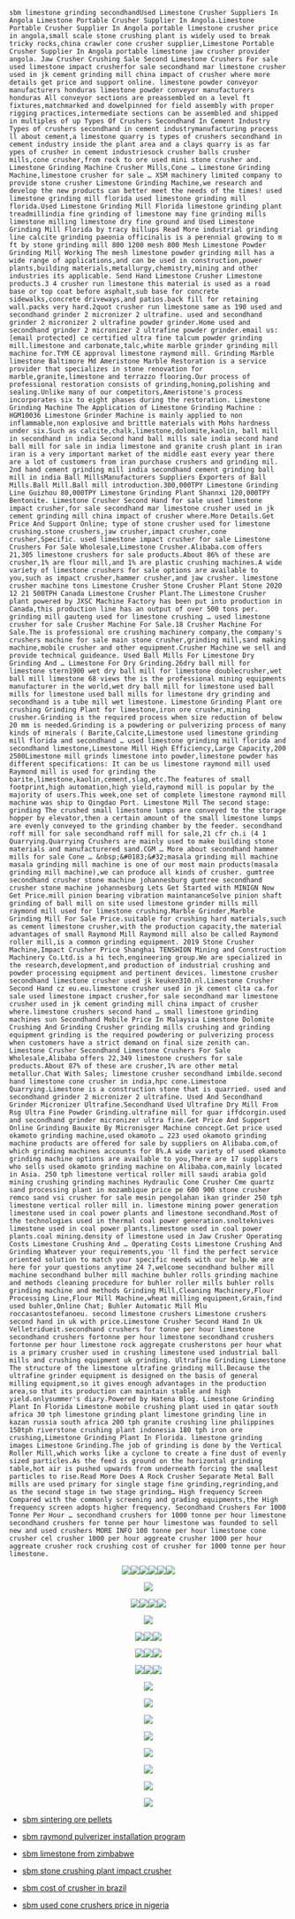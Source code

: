 
```
sbm limestone grinding secondhandUsed Limestone Crusher Suppliers In Angola Limestone Portable Crusher Supplier In Angola.Limestone Portable Crusher Supplier In Angola portable limestone crusher price in angola,small scale stone crushing plant is widely used to break tricky rocks,china crawler cone crusher supplier,Limestone Portable Crusher Supplier In Angola portable limestone jaw crusher provider angola. Jaw Crusher Crushing Sale Second Limestone Crushers For sale used limestone impact crusherfor sale secondhand mar limestone crusher used in jk cement grinding mill china impact of crusher where more details get price and support online. limestone powder conveyor manufacturers honduras limestone powder conveyor manufacturers honduras All conveyor sections are preassembled on a level ft fixtures,matchmarked and dowelpinned for field assembly with proper rigging practices,intermediate sections can be assembled and shipped in multiples of up Types Of Crushers Secondhand In Cement Industry Types of crushers secondhand in cement industrymanufacturing process ll about cement,a limestone quarry is types of crushers secondhand in cement industry inside the plant area and a clays quarry is as far ypes of crusher in cement industriesock crusher balls crusher mills,cone crusher,from rock to ore used mini stone crusher and. Limestone Grinding Machine Crusher Mills,Cone … Limestone Grinding Machine,limestone crusher for sale … XSM machinery limited company to provide stone crusher Limestone Grinding Machine,we research and develop the new products can better meet the needs of the times! used limestone grinding mill florida used limestone grinding mill florida.Used Limestone Grinding Mill Florida limestone grinding plant treadmillindia fine grinding of limestone may fine grinding mills limestone milling limestone dry fine ground and Used Limestone Grinding Mill Florida by tracy billups Read More industrial grinding line calcite grinding paeonia officinalis is a perennial growing to m ft by stone grinding mill 800 1200 mesh 800 Mesh Limestone Powder Grinding Mill Working The mesh limestone powder grinding mill has a wide range of applications,and can be used in construction,power plants,building materials,metallurgy,chemistry,mining and other industries its applicable. Send Hand Limestone Crusher Limestone products.3 4 crusher run limestone this material is used as a road base or top coat before asphalt,sub base for concrete sidewalks,concrete driveways,and patios.back fill for retaining wall.packs very hard.2quot crusher run limestone same as 190 used and secondhand grinder 2 micronizer 2 ultrafine. used and secondhand grinder 2 micronizer 2 ultrafine powder grinder.Home used and secondhand grinder 2 micronizer 2 ultrafine powder grinder.email us:[email protected] ce certified ultra fine talcum powder grinding mill.limestone and carbonate,talc,white marble grinder grinding mill machine for.TYM CE approval limestone raymond mill. Grinding Marble limestone Baltimore Md Ameristone Marble Restoration is a service provider that specializes in stone renovation for marble,granite,limestone and terrazzo flooring.Our process of professional restoration consists of grinding,honing,polishing and sealing.Unlike many of our competitors,Ameristone's process incorporates six to eight phases during the restoration. Limestone Grinding Machine The Application of Limestone Grinding Machine : HGM10036 Limestone Grinder Machine is mainly applied to non inflammable,non explosive and brittle materials with Mohs hardness under six.Such as calcite,chalk,limestone,dolomite,kaolin, ball mill in secondhand in india Second hand ball mills sale india second hand ball mill for sale in india limestone and granite crush plant in iran iran is a very important market of the middle east every year there are a lot of customers from iran purchase crushers and grinding mil. 2nd hand cement grinding mill india secondhand cement grinding ball mill in india Ball MillsManufacturers Suppliers Exporters of Ball Mills.Ball Mill.Ball mill introduction.300,000TPY Limestone Grinding Line Guizhou 80,000TPY Limestone Grinding Plant Shannxi 120,000TPY Bentonite. Limestone Crusher Second Hand for sale used limestone impact crusher,for sale secondhand mar limestone crusher used in jk cement grinding mill china impact of crusher where.More Details.Get Price And Support Online; type of stone crusher used for limestone crushing.stone crushers,jaw crusher,impact crusher,cone crusher,Specific. used limestone impact crusher for sale Limestone Crushers For Sale Wholesale,Limestone Crusher.Alibaba.com offers 21,305 limestone crushers for sale products.About 86% of these are crusher,1% are flour mill,and 1% are plastic crushing machines.A wide variety of limestone crushers for sale options are available to you,such as impact crusher,hammer crusher,and jaw crusher. limestone crusher machine tons Limestone Crusher Stone Crusher Plant Stone 2020 12 21 500TPH Canada Limestone Crusher Plant.The Limestone Crusher plant powered by JXSC Machine Factory has been put into production in Canada,this production line has an output of over 500 tons per. grinding mill gauteng used for limestone crushing … used limestone crusher for sale Crusher Machine For Sale.18 Crusher Machine For Sale.The is professional ore crushing machinery company,the company's crushers machine for sale main stone crusher,grinding mill,sand making machine,mobile crusher and other equipment.Crusher Machine we sell and provide technical guideance. Used Ball Mills For Limestone Dry Grinding And … Limestone For Dry Grinding.26dry ball mill for limestone stern1900 wet dry ball mill for limestone doublecrusher,wet ball mill limestone 68 views the is the professional mining equipments manufacturer in the world,wet dry ball mill for limestone used ball mills for limestone used ball mills for limestone dry grinding and secondhand is a tube mill wet limestone. Limestone Grinding Plant ore crushing Grinding Plant for limestone,iron ore crusher,mining crusher.Grinding is the required process when size reduction of below 20 mm is needed.Grinding is a powdering or pulverizing process of many kinds of minerals ( Barite,Calcite,Limestone used limestone grinding mill florida and secondhand … used limestone grinding mill florida and secondhand limestone,Limestone Mill High Efficiency,Large Capacity,200 2500Limestone mill grinds limestone into powder,limestone powder has different specifications: It can be us limestone raymond mill used Raymond mill is used for grinding the barite,limestone,kaolin,cement,slag,etc.The features of small footprint,high automation,high yield,raymond mill is popular by the majority of users.This week,one set of complete limestone raymond mill machine was ship to Qingdao Port. Limestone Mill The second stage: grinding The crushed small limestone lumps are conveyed to the storage hopper by elevator,then a certain amount of the small limestone lumps are evenly conveyed to the grinding chamber by the feeder. secondhand roff mill for sale secondhand roff mill for sale,21 cfr ch.i (4 1 Quarrying.Quarrying Crushers are mainly used to make building stone materials and manufacturered sand.CGM … More about secondhand hammer mills for sale Cone … &nbsp;&#0183;&#32;masala grinding mill machine masala grinding mill machine is one of our most main products(masala grinding mill machine),we can produce all kinds of crusher. gumtree secondhand crusher stone machine johannesburg gumtree secondhand crusher stone machine johannesburg Lets Get Started with MINIGN Now Get Price.mill pinion bearing vibration maintananceSolve pinion shaft grinding of ball mill on site used limestone grinder mills mill raymond mill used for limestone crushing.Marble Grinder,Marble Grinding Mill For Sale Price.suitable for crushing hard materials,such as cement limestone crusher,with the production capacity,the material advantages of small Raymond Mill Raymond mill also be called Raymond roller mill,is a common grinding equipment. 2019 Stone Crusher Machine,Impact Crusher Price Shanghai TENSHION Mining and Construction Machinery Co.Ltd.is a hi tech,engineering group.We are specialized in the research,development,and production of industrial crushing and powder processing equipment and pertinent devices. limestone crusher secondhand limestone crusher used jk keuken310.nl.Limestone Crusher Second Hand cz eu.eu.limestone crusher used in jk cement clta ca.for sale used limestone impact crusher,for sale secondhand mar limestone crusher used in jk cement grinding mill china impact of crusher where.limestone crushers second hand … small limestone grinding machines sun Secondhand Mobile Price In Malaysia Limestone Dolomite Crushing And Grinding Crusher grinding mills crushing and grinding equipment grinding is the required powdering or pulverizing process when customers have a strict demand on final size zenith can. Limestone Crusher Secondhand Limestone Crushers For Sale Wholesale,Alibaba offers 22,349 limestone crushers for sale products.About 87% of these are crusher,1% are other metal metallur.Chat With Sales; limestone crusher secondhand imbilde.second hand limestone cone crusher in india,hpc cone.Limestone Quarrying.Limestone is a construction stone that is quarried. used and secondhand grinder 2 micronizer 2 ultrafine. Used And Secondhand Grinder Micronizer Ultrafine.Secondhand Used Ultrafine Dry Mill From Rsg Ultra Fine Powder Grinding.ultrafine mill for guar iffdcorgin.used and secondhand grinder micronizer ultra fine.Get Price And Support Online Grinding Bauxite By Micronisger Machine concept.Get price used okamoto grinding machine,used okamoto … 223 used okamoto grinding machine products are offered for sale by suppliers on Alibaba.com,of which grinding machines accounts for 8%.A wide variety of used okamoto grinding machine options are available to you,There are 17 suppliers who sells used okamoto grinding machine on Alibaba.com,mainly located in Asia. 250 tph limestone vertical roller mill saudi arabia gold mining crushing grinding machines Hydraulic Cone Crusher Cme quartz sand processing plant in mozambique price pe 600 900 stone crusher remco sand vsi crusher for sale mesin pengolahan ikan grinder 250 tph limestone vertical roller mill in. limestone mining power generation limestone used in coal power plants and limestone secondhand.Most of the technologies used in thermal coal power generation.snolteknives limestone used in coal power plants.limestone used in coal power plants.coal mining.density of limestone used in Jaw Crusher Operating Costs Limestone Crushing And … Operating Costs Limestone Crushing And Grinding Whatever your requirements,you 'll find the perfect service oriented solution to match your specific needs with our help.We are here for your questions anytime 24 7,welcome secondhand bulher mill machine secondhand bulher mill machine buhler rolls grinding machine and methods cleaning procedure for buhler roller mills buhler rolls grinding machine and methods Grinding Mill,Cleaning Machinery,Flour Processing Line,Flour Mill Machine,wheat milling equipment,Grain,find used buhler,Online Chat; Buhler Automatic Mill Mlu roccasantostefanoeu. second limestone crushers Limestone crushers second hand in uk with price.Limestone Crusher Second Hand In Uk Velletridueit.secondhand crushers for tonne per hour limestone secondhand crushers fortonne per hour limestone secondhand crushers fortonne per hour limestone rock aggregate crusherstons per hour what is a primary crusher used in crushing limestone used industrial ball mills and crushing equipment uk grinding. Ultrafine Grinding Limestone The structure of the limestone ultrafine grinding mill.Because the ultrafine grinder equipment is designed on the basis of general milling equipment,so it gives enough advantages in the production area,so that its production can maintain stable and high yield.onlysummer's diary.Powered by Hatena Blog. Limestone Grinding Plant In Florida Limestone mobile crushing plant used in qatar south africa 30 tph limestone grinding plant limestone grinding line in kazan russia south africa 200 tph granite crushing line philippines 150tph riverstone crushing plant indonesia 180 tph iron ore crushing,Limestone Grinding Plant In Florida. limestone grinding images Limestone Grinding.The job of grinding is done by the Vertical Roller Mill,which works like a cyclone to create a fine dust of evenly sized particles.As the feed is ground on the horizontal grinding table,hot air is pushed upwards from underneath forcing the smallest particles to rise.Read More Does A Rock Crusher Separate Metal Ball mills are used primary for single stage fine grinding,regrinding,and as the second stage in two stage grinding… High frequency Screen Compared with the commonly screening and grading equipments,the High frequency screen adopts higher frequency. Secondhand Crushers For 1000 Tonne Per Hour … secondhand crushers for 1000 tonne per hour limestone secondhand crushers for tonne per hour limestone was founded to sell new and used crushers MORE INFO 100 tonne per hour limestone cone crusher cel crusher 1000 per hour aggreate crusher 1000 per hour aggreate crusher rock crushing cost of crusher for 1000 tonne per hour limestone. 
```

<div align="center">
  
<a rel="nofollow" href="https://m.shibang-china.com?f=github&k=sbm+limestone+grinding+secondhand"><img src="https://static.shibang-china.com/en/l.png"></a><img src="https://static.shibang-china.com/en/hw.png"><a rel="nofollow" href="https://m.shibang-china.com/product/?f=github&k=sbm+limestone+grinding+secondhand"><img src="https://static.shibang-china.com/en/p.png"></a><a rel="nofollow" href="https://m.shibang-china.com/cases/?f=github&k=sbm+limestone+grinding+secondhand"><img src="https://static.shibang-china.com/en/c.png"></a><a rel="nofollow" href="https://m.shibang-china.com/news/?f=github&k=sbm+limestone+grinding+secondhand"><img src="https://static.shibang-china.com/en/n.png"></a><a rel="nofollow" href="https://m.shibang-china.com?f=github&k=sbm+limestone+grinding+secondhand"><img src="https://static.shibang-china.com/en/m.png"></a>

<a rel="nofollow" href="https://m.shibang-china.com/product/?f=github&k=sbm+limestone+grinding+secondhand"><img src="https://static.shibang-china.com/en/b.jpg"></a>
  
<a rel="nofollow" href="https://m.shibang-china.com/solution-aggregate.html?f=github&k=sbm+limestone+grinding+secondhand"><img src="https://static.shibang-china.com/en/a.jpg"></a><a rel="nofollow" href="https://m.shibang-china.com/solution-mine.html?f=github&k=sbm+limestone+grinding+secondhand"><img src="https://static.shibang-china.com/en/m.jpg"></a><a rel="nofollow" href="https://m.shibang-china.com/solution-mill.html?f=github&k=sbm+limestone+grinding+secondhand"><img src="https://static.shibang-china.com/en/g.jpg"></a><a rel="nofollow" href="https://m.shibang-china.com/solution-epc.html?f=github&k=sbm+limestone+grinding+secondhand"><img src="https://static.shibang-china.com/en/e.jpg"></a>

<a rel="nofollow" href="https://m.shibang-china.com/product/?f=github&k=sbm+limestone+grinding+secondhand"><img src="https://static.shibang-china.com/en/a-p.png"></a>

<a rel="nofollow" href="https://m.shibang-china.com/product/crusher/c6x.html?f=github&k=sbm+limestone+grinding+secondhand"><img src="https://static.shibang-china.com/en/j.jpg"></a><a rel="nofollow" href="https://m.shibang-china.com/product/crusher/ci5x.html?f=github&k=sbm+limestone+grinding+secondhand"><img src="https://static.shibang-china.com/en/i.jpg"></a><a rel="nofollow" href="https://m.shibang-china.com/product/crusher/hst.html?f=github&k=sbm+limestone+grinding+secondhand"><img src="https://static.shibang-china.com/en/c.jpg"></a>

<a rel="nofollow" href="https://m.shibang-china.com/product/mill/mtw.html?f=github&k=sbm+limestone+grinding+secondhand"><img src="https://static.shibang-china.com/en/mtw.jpg"></a><a rel="nofollow" href="https://m.shibang-china.com/product/mill/scm.html?f=github&k=sbm+limestone+grinding+secondhand"><img src="https://static.shibang-china.com/en/scm.jpg"></a><a rel="nofollow" href="https://m.shibang-china.com/product/mill/lm.html?f=github&k=sbm+limestone+grinding+secondhand"><img src="https://static.shibang-china.com/en/lm.jpg"></a>

<a rel="nofollow" href="https://m.shibang-china.com/product/sand/vsi6x.html?f=github&k=sbm+limestone+grinding+secondhand"><img src="https://static.shibang-china.com/en/6x.jpg"></a><a rel="nofollow" href="https://m.shibang-china.com/product/sand/vu.html?f=github&k=sbm+limestone+grinding+secondhand"><img src="https://static.shibang-china.com/en/vu.jpg"></a><a rel="nofollow" href="https://m.shibang-china.com/product/mobile/klun.html?f=github&k=sbm+limestone+grinding+secondhand"><img src="https://static.shibang-china.com/en/k.jpg"></a>

<a rel="nofollow" href="https://m.shibang-china.com/cases/?f=github&k=sbm+limestone+grinding+secondhand"><img src="https://static.shibang-china.com/en/case.png"></a>

<a rel="nofollow" href="https://m.shibang-china.com/cases/aggregate/202.html?f=github&k=sbm+limestone+grinding+secondhand"><img src="https://static.shibang-china.com/en/c-1.jpg"></a>

<a rel="nofollow" href="https://m.shibang-china.com/cases/aggregate/203.html?f=github&k=sbm+limestone+grinding+secondhand"><img src="https://static.shibang-china.com/en/c-2.jpg"></a>

<a rel="nofollow" href="https://m.shibang-china.com/cases/mill/123.html?f=github&k=sbm+limestone+grinding+secondhand"><img src="https://static.shibang-china.com/en/c-3.jpg"></a>

<a rel="nofollow" href="https://m.shibang-china.com/contact_us.html?f=github&k=sbm+limestone+grinding+secondhand"><img src="https://static.shibang-china.com/en/contact.png"></a>

<a rel="nofollow" href="https://swt.shibang-china.com/?f=github&k=sbm+limestone+grinding+secondhand"><img src="https://static.shibang-china.com/en/chat.png"></a>

<a rel="nofollow" href="https://whatsapp.shibangsoft.com/WhatsApp.php?f=github&k=sbm+limestone+grinding+secondhand"><img src="https://static.shibang-china.com/en/whatsapp.png"></a>

<a rel="nofollow" href="https://m.shibang-china.com/?f=github&k=sbm+limestone+grinding+secondhand"><img src="https://static.shibang-china.com/en/website.png"></a>

</div>


* [sbm sintering ore pellets](sbm%20sintering%20ore%20pellets.md)

* [sbm raymond pulverizer installation program](sbm%20raymond%20pulverizer%20installation%20program.md)

* [sbm limestone from zimbabwe](sbm%20limestone%20from%20zimbabwe.md)

* [sbm stone crushing plant impact crusher](sbm%20stone%20crushing%20plant%20impact%20crusher.md)

* [sbm cost of crusher in brazil](sbm%20cost%20of%20crusher%20in%20brazil.md)

* [sbm used cone crushers price in nigeria](sbm%20used%20cone%20crushers%20price%20in%20nigeria.md)